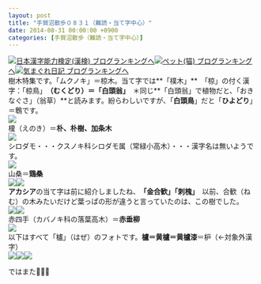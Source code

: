 ```yaml
---
layout: post
title: "手賀沼散歩０８３１（難読・当て字中心）"
date: 2014-08-31 00:00:00 +0900
categories: [手賀沼散歩（難読・当て字中心）]
---
```


[![](/syuusyuu9701/assets/images/手賀沼散歩０８３１（難読・当て字中心）-br_c_3028_1.gif)](http://blog.with2.net/link.php?1659096:3028 "日本漢字能力検定(漢検) ブログランキングへ")[日本漢字能力検定(漢検) ブログランキングへ](http://blog.with2.net/link.php?1659096:3028)[![](/syuusyuu9701/assets/images/手賀沼散歩０８３１（難読・当て字中心）-br_c_1348_1.gif)](http://blog.with2.net/link.php?1659096:1348 "ペット(猫) ブログランキングへ")[ペット(猫) ブログランキングへ](http://blog.with2.net/link.php?1659096:1348)[![](/syuusyuu9701/assets/images/手賀沼散歩０８３１（難読・当て字中心）-br_c_9257_1.gif)](http://blog.with2.net/link.php?1659096:9257 "気まぐれ日記 ブログランキングへ")[気まぐれ日記 ブログランキングへ](http://blog.with2.net/link.php?1659096:9257)  
樹木特集です。「ムクノキ」＝椋木。当て字では**「樸木」**　「椋」の付く漢字：「椋鳥」　**（むくどり）＝「白頭翁」**　＊同じ**「白頭翁」で植物だと、「おきなぐさ」（翁草）**と読みます。紛らわしいですが、「**白頭鳥**」だと「**ひよどり**」＝鵯です。  
![](/syuusyuu9701/assets/images/手賀沼散歩０８３１（難読・当て字中心）-9102575440c19a71f3678ee626b39126.jpg)  
榎（えのき）＝**朴、朴樹、加条木**  
![](/syuusyuu9701/assets/images/手賀沼散歩０８３１（難読・当て字中心）-d9edde7ba6d9c431052ae73f6ded898a.jpg)  
シロダモ・・・クスノキ科シロダモ属（常緑小高木）・・・漢字名は無いようです。  
![](/syuusyuu9701/assets/images/手賀沼散歩０８３１（難読・当て字中心）-3b876fc779ece32c372ee72509e97fd4.jpg)  
山桑＝**鶏桑**  
![](/syuusyuu9701/assets/images/手賀沼散歩０８３１（難読・当て字中心）-28a5f8ddb4796f46785f335718875fb2.jpg)![](/syuusyuu9701/assets/images/手賀沼散歩０８３１（難読・当て字中心）-211d6e20c3c683c48c369e0e29283a8a.jpg)  
**アカシア**の当て字は前に紹介しましたね、　**「金合歓」「刺槐」**　以前、合歓（ねむ）の木みたいだけど葉っぱの形が違うと言っていたのは、この樹でした。  
![](/syuusyuu9701/assets/images/手賀沼散歩０８３１（難読・当て字中心）-892f7532d289a5b26111ee3d6c28c253.jpg)![](/syuusyuu9701/assets/images/手賀沼散歩０８３１（難読・当て字中心）-134e86d4bc4de178889138183ba7af99.jpg)  
赤四手（カバノキ科の落葉高木）＝**赤垂柳**  
![](/syuusyuu9701/assets/images/手賀沼散歩０８３１（難読・当て字中心）-b1ce350258c4a785abd903ae0ff199ec.jpg)  
以下はすべて「櫨」（はぜ）のフォトです。**櫨＝黄櫨＝黄櫨漆**＝枦（←対象外漢字）  
![](/syuusyuu9701/assets/images/手賀沼散歩０８３１（難読・当て字中心）-f29669861633c81d919db9a623060d7a.jpg)![](/syuusyuu9701/assets/images/手賀沼散歩０８３１（難読・当て字中心）-8e07c0d337f6eeacef43567a855aed11.jpg)![](/syuusyuu9701/assets/images/手賀沼散歩０８３１（難読・当て字中心）-03f76d3e78a4293075d4293da9ba2a6c.jpg)  
  
ではまた👋👋👋